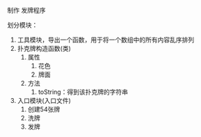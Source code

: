 制作 发牌程序

划分模块：

1. 工具模块，导出一个函数，用于将一个数组中的所有内容乱序排列
2. 扑克牌构造函数(类)
   1. 属性
      1. 花色
      2. 牌面
   2. 方法
      1. toString：得到该扑克牌的字符串
3. 入口模块(入口文件)
   1. 创建54张牌
   2. 洗牌
   3. 发牌